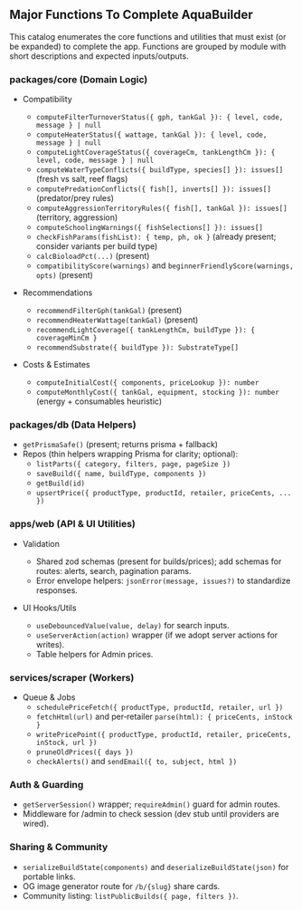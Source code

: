 ## Major Functions To Complete AquaBuilder

This catalog enumerates the core functions and utilities that must exist (or be expanded) to complete the app. Functions are grouped by module with short descriptions and expected inputs/outputs.

### packages/core (Domain Logic)
- Compatibility
  - `computeFilterTurnoverStatus({ gph, tankGal }): { level, code, message } | null`
  - `computeHeaterStatus({ wattage, tankGal }): { level, code, message } | null`
  - `computeLightCoverageStatus({ coverageCm, tankLengthCm }): { level, code, message } | null`
  - `computeWaterTypeConflicts({ buildType, species[] }): issues[]` (fresh vs salt, reef flags)
  - `computePredationConflicts({ fish[], inverts[] }): issues[]` (predator/prey rules)
  - `computeAggressionTerritoryRules({ fish[], tankGal }): issues[]` (territory, aggression)
  - `computeSchoolingWarnings({ fishSelections[] }): issues[]`
  - `checkFishParams(fishList): { temp, ph, ok }` (already present; consider variants per build type)
  - `calcBioloadPct(...)` (present)
  - `compatibilityScore(warnings)` and `beginnerFriendlyScore(warnings, opts)` (present)

- Recommendations
  - `recommendFilterGph(tankGal)` (present)
  - `recommendHeaterWattage(tankGal)` (present)
  - `recommendLightCoverage({ tankLengthCm, buildType }): { coverageMinCm }`
  - `recommendSubstrate({ buildType }): SubstrateType[]`

- Costs & Estimates
  - `computeInitialCost({ components, priceLookup }): number`
  - `computeMonthlyCost({ tankGal, equipment, stocking }): number` (energy + consumables heuristic)

### packages/db (Data Helpers)
- `getPrismaSafe()` (present; returns prisma + fallback)
- Repos (thin helpers wrapping Prisma for clarity; optional):
  - `listParts({ category, filters, page, pageSize })`
  - `saveBuild({ name, buildType, components })`
  - `getBuild(id)`
  - `upsertPrice({ productType, productId, retailer, priceCents, ... })`

### apps/web (API & UI Utilities)
- Validation
  - Shared zod schemas (present for builds/prices); add schemas for routes: alerts, search, pagination params.
  - Error envelope helpers: `jsonError(message, issues?)` to standardize responses.

- UI Hooks/Utils
  - `useDebouncedValue(value, delay)` for search inputs.
  - `useServerAction(action)` wrapper (if we adopt server actions for writes).
  - Table helpers for Admin prices.

### services/scraper (Workers)
- Queue & Jobs
  - `schedulePriceFetch({ productType, productId, retailer, url })`
  - `fetchHtml(url)` and per‑retailer `parse(html): { priceCents, inStock }`
  - `writePricePoint({ productType, productId, retailer, priceCents, inStock, url })`
  - `pruneOldPrices({ days })`
  - `checkAlerts()` and `sendEmail({ to, subject, html })`

### Auth & Guarding
- `getServerSession()` wrapper; `requireAdmin()` guard for admin routes.
- Middleware for /admin to check session (dev stub until providers are wired).

### Sharing & Community
- `serializeBuildState(components)` and `deserializeBuildState(json)` for portable links.
- OG image generator route for `/b/{slug}` share cards.
- Community listing: `listPublicBuilds({ page, filters })`.

